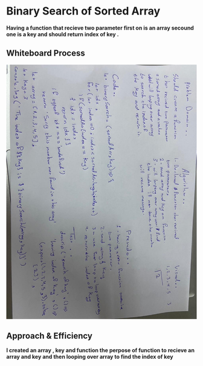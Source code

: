 # Binary Search of Sorted Array
<!-- Description of the challenge -->
**Having a function that recieve two parameter first on is an array secound one is a key and should return index of key .**

## Whiteboard Process
<!-- Embedded whiteboard image -->
![](../C3_401js/img/BinarySearch.jpeg)
## Approach & Efficiency
<!-- What approach did you take? Discuss Why. What is the Big O space/time for this approach? -->
**I created an array , key and function the perpose of function to recieve an array and key and then looping over array to find the index of key**